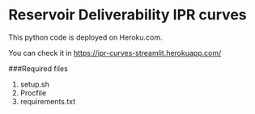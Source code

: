 # Reservoir Deliverability IPR curves 
This python code is deployed on Heroku.com.

You can check it in
https://ipr-curves-streamlit.herokuapp.com/






###Required files
1. setup.sh
2. Procfile
3. requirements.txt
